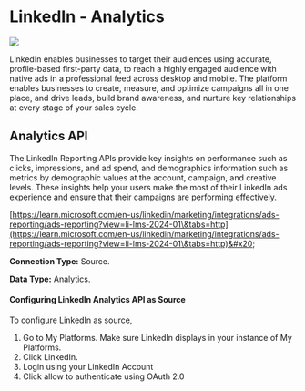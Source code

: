 # LinkedIn - Analytics

![](https://lh7-us.googleusercontent.com/hmt0Bu-TkGuUf5T78r\_PlZ4pUf4MXoajCcZ8SOakq-um5b\_FrwMBE-5A72MVP36NSsVKXTMr3ffZ1nA2gJj4V8SW4Fi5jckOwkDw6fLuVLr6vOfGUSHHgCNI20kbAv4uMxbQEG99b-N2tgaDsf5yFw)

LinkedIn enables businesses to target their audiences using accurate, profile-based first-party data, to reach a highly engaged audience with native ads in a professional feed across desktop and mobile. The platform enables businesses to create, measure, and optimize campaigns all in one place, and drive leads, build brand awareness, and nurture key relationships at every stage of your sales cycle.

## Analytics API

The LinkedIn Reporting APIs provide key insights on performance such as clicks, impressions, and ad spend, and demographics information such as metrics by demographic values at the account, campaign, and creative levels. These insights help your users make the most of their LinkedIn ads experience and ensure that their campaigns are performing effectively.

[https://learn.microsoft.com/en-us/linkedin/marketing/integrations/ads-reporting/ads-reporting?view=li-lms-2024-01\&tabs=http](https://learn.microsoft.com/en-us/linkedin/marketing/integrations/ads-reporting/ads-reporting?view=li-lms-2024-01\&tabs=http)&#x20;

**Connection Type:** Source.

**Data Type:** Analytics.

#### Configuring LinkedIn Analytics API as Source

To configure LinkedIn as source,

1. Go to My Platforms. Make sure LinkedIn displays in your instance of My Platforms.
2. Click LinkedIn.
3. Login using your LinkedIn Account
4. Click allow to authenticate using OAuth 2.0


